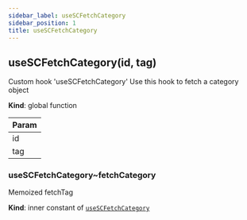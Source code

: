 ```yaml
---
sidebar_label: useSCFetchCategory
sidebar_position: 1
title: useSCFetchCategory
---
```





<a name="useSCFetchCategory"></a>

## useSCFetchCategory(id, tag)
<p>Custom hook 'useSCFetchCategory'
Use this hook to fetch a category object</p>

**Kind**: global function  

| Param |
| --- |
| id | 
| tag | 

<a name="useSCFetchCategory..fetchCategory"></a>

### useSCFetchCategory~fetchCategory
<p>Memoized fetchTag</p>

**Kind**: inner constant of [<code>useSCFetchCategory</code>](#useSCFetchCategory)  
